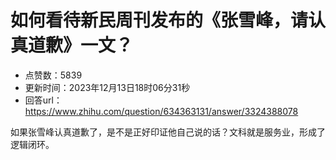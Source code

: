 # 如何看待新民周刊发布的《张雪峰，请认真道歉》一文？
- 点赞数：5839
- 更新时间：2023年12月13日18时06分31秒
- 回答url：https://www.zhihu.com/question/634363131/answer/3324388078
<body>
 <p data-pid="Wq4KTEGt">如果张雪峰认真道歉了，是不是正好印证他自己说的话？文科就是服务业，形成了逻辑闭环。</p>
</body>